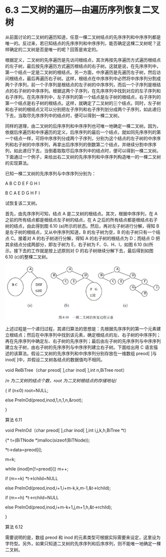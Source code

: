 # 6.3 二叉树的遍历—由遍历序列恢复二叉树

从前面讨论的二叉树的遍历知道，任意一棵二叉树结点的先序序列和中序序列都是唯一的。反过来，若已知结点的先序序列和中序序列，能否确定这棵二叉树呢？这样确定的二叉树是否是唯一的呢？回答是肯定的。

根据定义，二叉树的先序遍历是先访问根结点，其次再按先序遍历方式遍历根结点的左子树，最后按先序遍历方式遍历根结点的右子树。这就是说，在先序序列中，第一个结点一定是二叉树的根结点。另一方面，中序遍历是先遍历左子树，然后访问根结点，最后再遍历右子树。这样，根结点在中序序列中必然将中序序列分割成两个子序列，前一个子序列是根结点的左子树的中序序列，而后一个子序列是根结点的右子树的中序序列。根据这两个子序列，在先序序列中找到对应的左子序列和右子序列。在先序序列中，左子序列的第一个结点是左子树的根结点，右子序列的第一个结点是右子树的根结点。这样，就确定了二叉树的三个结点。同时，左子树和右子树的根结点又可以分别把左子序列和右子序列划分成两个子序列，如此递归下去，当取尽先序序列中的结点时，便可以得到一棵二叉树。

同样的道理，由二叉树的后序序列和中序序列也可唯一地确定一棵二叉树。因为，依据后序遍历和中序遍历的定义，后序序列的最后一个结点，就如同先序序列的第一个结点一样，可将中序序列分成两个子序列，分别为这个结点的左子树的中序序列和右子树的中序序列，再拿出后序序列的倒数第二个结点，并继续分割中序序列，如此递归下去，当倒着取取尽后序序列中的结点时，便可以得到一棵二叉树。下面通过一个例子，来给出右二叉树的先序序列和中序序列构造唯一的一棵二叉树的实现算法。

已知一棵二叉树的先序序列与中序序列分别为：

A B C D E F G H I

B C A E D G H F I

试恢复该二叉树。

首先，由先序序列可知，结点 A 是二叉树的根结点。其次，根据中序序列，在 A 之前的所有结点都是根结点左子树的结点，在 A 之后的所有结点都是根结点右子树的结点，由此得到图 6.10 (a)所示的状态。然后，再对左子树进行分解，得知 B 是左子树的根结点，又从中序序列知道，B 的左子树为空，B 的右子树只有一个结点 C。接着对 A 的右子树进行分解，得知 A 的右子树的根结点为 D；而结点 D 把其余结点分成两部分，即左子树为 E，右子树为 F、G、H、I，如图 6.10 (b)所示。接下去的工作就是按上述原则对 D 的右子树继续分解下去，最后得到如图 6.10 (c)的整棵二叉树。

![](img/028f0944b5d3f636cbd7ae33f8e16f60.jpg)

上述过程是一个递归过程，其递归算法的思想是：先根据先序序列的第一个元素建立根结点；然后在中序序列中找到该元素，确定根结点的左、右子树的中序序列；再在先序序列中确定左、右子树的先序序列；最后由左子树的先序序列与中序序列建立左子树，由右子树的先序序列与中序序列建立右子树。下面给出用 C 语言描述的该算法。假设二叉树的先序序列和中序序列分别存放在一维数组 preod[ ]与 inod[ ]中，并假设二叉树各结点的数据值均不相同。

void ReBiTree（char preod[ ],char inod[ ],int n,BiTree root）

/*n 为二叉树的结点个数，root 为二叉树根结点的存储地址*/

{ if (n≤0) root=NULL;

else PreInOd(preod,inod,1,n,1,n,&root);

}

算法 6.11

void PreInOd（char preod[ ],char inod[ ],int i,j,k,h,BiTree *t）

{* t=(BiTNode *)malloc(sizeof(BiTNode));

*t->data=preod[i];

m=k;

while (inod[m]!=preod[i]) m++;

if (m==k) *t->lchild=NULL

else PreInOd(preod,inod,i+1,i+m-k,k,m-1,&t->lchild);

if (m==h) *t->rchild=NULL

else PreInOd(preod,inod,i+m-k+1,j,m+1,h,&t->rchild);

}

算法 6.12

需要说明的是，数组 preod 和 inod 的元素类型可根据实际需要来设定，这里设为字符型。另外，如果只知道二叉树的先序序列和后序序列，则不能唯一地确定一棵二叉树。